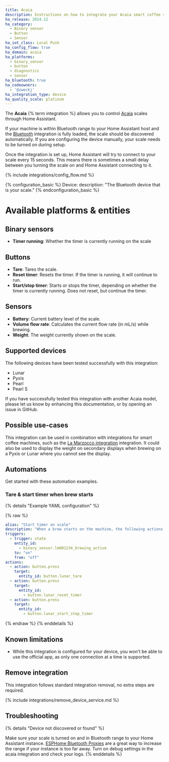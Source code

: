 ```yaml
---
title: Acaia
description: Instructions on how to integrate your Acaia smart coffee scale with Home Assistant.
ha_release: 2024.12
ha_category:
  - Binary sensor
  - Button
  - Sensor
ha_iot_class: Local Push
ha_config_flow: true
ha_domain: acaia
ha_platforms:
  - binary_sensor
  - button
  - diagnostics
  - sensor
ha_bluetooth: true
ha_codeowners:
  - '@zweckj'
ha_integration_type: device
ha_quality_scale: platinum
---
```


The **Acaia** {% term integration %} allows you to control [Acaia](https://acaia.co/) scales through Home Assistant.

If your machine is within Bluetooth range to your Home Assistant host and the [Bluetooth](/integrations/bluetooth) integration is fully loaded, the scale should be discovered automatically. If you are configuring the device manually, your scale needs to be turned on during setup. 

Once the integration is set up, Home Assistant will try to connect to your scale every 15 seconds. This means there is sometimes a small delay between you turning the scale on and Home Assistant connecting to it.

{% include integrations/config_flow.md %}

{% configuration_basic %}
Device:
  description: "The Bluetooth device that is your scale."
{% endconfiguration_basic %}

# Available platforms & entities

## Binary sensors

- **Timer running**: Whether the timer is currently running on the scale

## Buttons

- **Tare**: Tares the scale.
- **Reset timer**: Resets the timer. If the timer is running, it will continue to run.
- **Start/stop timer**: Starts or stops the timer, depending on whether the timer is currently running. Does not reset, but continue the timer.

## Sensors

- **Battery**: Current battery level of the scale.
- **Volume flow rate**: Calculates the current flow rate (in mL/s) while brewing.
- **Weight**: The weight currently shown on the scale.

## Supported devices

The following devices have been tested successfully with this integration:

- Lunar
- Pyxis
- Pearl
- Pearl S

If you have successfully tested this integration with another Acaia model, please let us know by enhancing this documentation, or by opening an issue in GitHub.

## Possible use-cases

This integration can be used in combination with integrations for smart coffee machines, such as the [La Marzocco integration](https://www.home-assistant.io/integrations/lamarzocco/) integration.
It could also be used to display the weight on secondary displays when brewing on a Pyxis or Lunar where you cannot see the display.

## Automations

Get started with these automation examples.

### Tare & start timer when brew starts

{% details "Example YAML configuration" %}

{% raw %}

```yaml
alias: "Start timer on scale"
description: "When a brew starts on the machine, the following actions are started: tare, reset the timer, and start the timer on the scale."
triggers:
  - trigger: state
    entity_id:
      - binary_sensor.lm001234_brewing_active
    to: "on"
    from: "off"
actions:
  - action: button.press
    target:
      entity_id: button.lunar_tare
  - action: button.press
    target:
      entity_id:
        - button.lunar_reset_timer
  - action: button.press
    target:
      entity_id:
        - button.lunar_start_stop_timer
```

{% endraw %}
{% enddetails %}

## Known limitations

- While this integration is configured for your device, you won't be able to use the official app, as only one connection at a time is supported.

## Remove integration

This integration follows standard integration removal, no extra steps are required.

{% include integrations/remove_device_service.md %}

## Troubleshooting

{% details "Device not discovered or found" %}

Make sure your scale is turned on and in Bluetooth range to your Home Assistant instance. [ESPHome Bluetooth Proxies](https://esphome.io/components/bluetooth_proxy.html) are a great way to increase the range if your instance is too far away. Turn on debug settings in the acaia integration and check your logs.
{% enddetails %}

